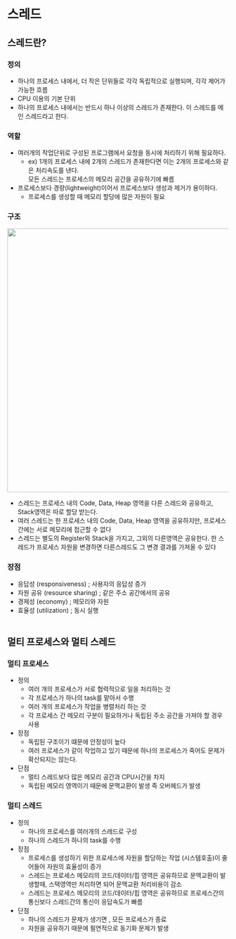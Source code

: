 # 스레드

## 스레드란?

### 정의

- 하나의 프로세스 내에서, 더 작은 단위들로 각각 독립적으로 실행되며, 각각 제어가 가능한 흐름
- CPU 이용의 기본 단위
- 하나의 프로세스 내에서는 반드시 하나 이상의 스레드가 존재한다. 이 스레드를 메인 스레드라고 한다.

### 역할

- 여러개의 작업단위로 구성된 프로그램에서 요청을 동시에 처리하기 위해 필요하다.
  - ex) 1개의 프로세스 내에 2개의 스레드가 존재한다면 이는 2개의 프로세스와 같은 처리속도를 낸다.<br>모든 스레드는 프로세스의 메모리 공간을 공유하기에 빠름
- 프로세스보다 경량(lightweight)이어서 프로세스보다 생성과 제거가 용이하다.
  - 프로세스를 생성할 때 메모리 할당에 많은 자원이 필요

### 구조

<img src = "https://user-images.githubusercontent.com/76610357/216558525-62682051-8a93-4d08-9b53-5bd3d006d25d.png" width="600">
<br>

- 스레드는 프로세스 내의 Code, Data, Heap 영역을 다른 스레드와 공유하고, Stack영역은 따로 할당 받는다.
- 여러 스레드는 한 프로세스 내의 Code, Data, Heap 영역을 공유하지만, 프로세스간에는 서로 메모리에 접근할 수 없다
- 스레드는 별도의 Register와 Stack을 가지고, 그외의 다른영역은 공유한다. 한 스레드가 프로세스 자원을 변경하면 다른스레드도 그 변경 결과를 가져올 수 있다

### 장점

- 응답성 (responsiveness) ; 사용자의 응답성 증가
- 자원 공유 (resource sharing) ; 같은 주소 공간에서의 공유
- 경제성 (economy) ; 메모리와 자원
- 효율성 (utilization) ; 동시 실행
  <br><br>

## 멀티 프로세스와 멀티 스레드

### 멀티 프로세스

- 정의
  - 여러 개의 프로세스가 서로 협력적으로 일을 처리하는 것
  - 각 프로세스가 하나의 task를 맡아서 수행
  - 여러 개의 프로세스가 작업을 병렬처리 하는 것
  - 각 프로세스 간 메모리 구분이 필요하거나 독립된 주소 공간을 가져야 할 경우 사용
- 장점
  - 독립된 구조이기 떄문에 안정성이 높다
  - 여러 프로세스가 같이 작업하고 있기 때문에 하나의 프로세스가 죽어도 문제가 확산되지는 않는다.
- 단점
  - 멀티 스레드보다 많은 메모리 공간과 CPU시간을 차지
  - 독립된 메모리 영역이기 때문에 문맥교환이 발생 즉 오버헤드가 발생

### 멀티 스레드

- 정의
  - 하나의 프로세스를 여러개의 스레드로 구성
  - 하나의 스레드가 하나의 task를 수행
- 장점
  - 프로세스를 생성하기 위한 프로세스에 자원을 할당하는 작업 (시스템호출)이 줄어들어 자원의 효율성이 증가
  - 스레드는 프로세스 메모리의 코드/데이터/힙 영역은 공유하므로 문맥교환이 발생할때, 스택영역만 처리하면 되어 문맥교환 처리비용이 감소
  - 스레드는 프로세스 메모리의 코드/데이터/힙 영역은 공유하므로 프로세스간의 통신보다 스레드간의 통신이 응답속도가 빠름
- 단점
  - 하나의 스레드가 문제가 생기면 , 모든 프로세스가 종료
  - 자원을 공유하기 때문에 필연적으로 동기화 문제가 발생
